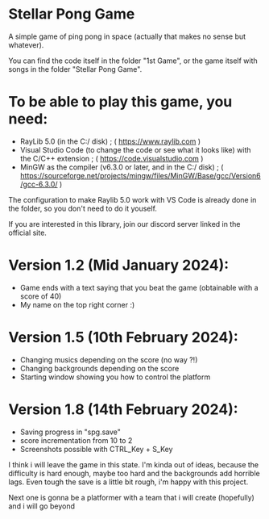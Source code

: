 # Stellar Pong Game

A simple game of ping pong in space (actually that makes no sense but whatever).

You can find the code itself in the folder "1st Game", or the game itself with songs in the folder "Stellar Pong Game".

# To be able to play this game, you need:
- RayLib 5.0 (in the C:/ disk) ; ( https://www.raylib.com )
- Visual Studio Code (to change the code or see what it looks like) with the C/C++ extension ;
( https://code.visualstudio.com )
- MinGW as the compiler (v6.3.0 or later, and in the C:/ disk) ; ( https://sourceforge.net/projects/mingw/files/MinGW/Base/gcc/Version6/gcc-6.3.0/ )

The configuration to make Raylib 5.0 work with VS Code is already done in the folder, so you don't need to do it youself.

If you are interested in this library, join our discord server linked in the official site.

# Version 1.2 (Mid January 2024): 

- Game ends with a text saying that you beat the game (obtainable with a score of 40)
- My name on the top right corner :)

# Version 1.5 (10th February 2024):

- Changing musics depending on the score (no way ?!)
- Changing backgrounds depending on the score
- Starting window showing you how to control the platform

# Version 1.8 (14th February 2024):

- Saving progress in "spg.save"
- score incrementation from 10 to 2
- Screenshots possible with  CTRL_Key + S_Key

I think i will leave the game in this state. I'm kinda out of ideas, because the difficulty is hard enough, maybe too hard and the backgrounds add horrible lags. Even tough the save is a little bit rough, i'm happy with this project.

Next one is gonna be a platformer with a team that i will create (hopefully) and i will go beyond

